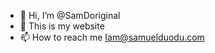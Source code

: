 - 👋 Hi, I’m @SamDoriginal
- 👀 This is my website
- 📫 How to reach me Iam@samuelduodu.com

<!---
SamDoriginal/SamDoriginal is a ✨ special ✨ repository because its `README.md` (this file) appears on your GitHub profile.
You can click the Preview link to take a look at your changes.
--->
